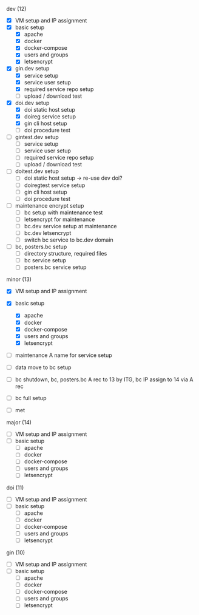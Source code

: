 dev (12)
-[x] VM setup and IP assignment
-[x] basic setup
    -[x] apache
    -[x] docker
    -[x] docker-compose
    -[x] users and groups
    -[x] letsencrypt
-[x] gin.dev setup
    -[x] service setup
    -[x] service user setup
    -[x] required service repo setup
    -[ ] upload / download test
-[x] doi.dev setup
    -[x] doi static host setup
    -[x] doireg service setup
    -[x] gin cli host setup
    -[ ] doi procedure test
-[ ] gintest.dev setup
    -[ ] service setup
    -[ ] service user setup
    -[ ] required service repo setup
    -[ ] upload / download test
-[ ] doitest.dev setup
    -[ ] doi static host setup -> re-use dev doi?
    -[ ] doiregtest service setup
    -[ ] gin cli host setup
    -[ ] doi procedure test

-[ ] maintenance encrypt setup
    -[ ] bc setup with maintenance test
    -[ ] letsencrypt for maintenance
    -[ ] bc.dev service setup at maintenance
    -[ ] bc.dev letsencrypt
    -[ ] switch bc service to bc.dev domain
-[ ] bc, posters.bc setup
    -[ ] directory structure, required files
    -[ ] bc service setup
    -[ ] posters.bc service setup

minor (13)
-[x] VM setup and IP assignment
-[x] basic setup
    -[x] apache
    -[x] docker
    -[x] docker-compose
    -[x] users and groups
    -[x] letsencrypt
-[ ] maintenance A name for service setup
-[ ] data move to bc setup
-[ ] bc shutdown, bc, posters.bc A rec to 13 by ITG, bc IP assign to 14 via A rec
-[ ] bc full setup
-[ ] met


major (14)
-[ ] VM setup and IP assignment
-[ ] basic setup
    -[ ] apache
    -[ ] docker
    -[ ] docker-compose
    -[ ] users and groups
    -[ ] letsencrypt

doi (11)
-[ ] VM setup and IP assignment
-[ ] basic setup
    -[ ] apache
    -[ ] docker
    -[ ] docker-compose
    -[ ] users and groups
    -[ ] letsencrypt

gin (10)
-[ ] VM setup and IP assignment
-[ ] basic setup
    -[ ] apache
    -[ ] docker
    -[ ] docker-compose
    -[ ] users and groups
    -[ ] letsencrypt

